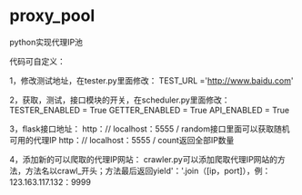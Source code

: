 # proxy_pool
python实现代理IP池

代码可自定义：

1，修改测试地址，在tester.py里面修改：
    TEST_URL ='http://www.baidu.com'

2，获取，测试，接口模块的开关，在scheduler.py里面修改：
    TESTER_ENABLED = True
    GETTER_ENABLED = True
    API_ENABLED = True

3，flask接口地址：
    http：// localhost：5555 / random接口里面可以获取随机可用的代理IP
    http：// localhost：5555 / count返回全部IP数量

4，添加新的可以爬取的代理IP网站：
    crawler.py可以添加爬取代理IP网站的方法，方法名以crawl_开头；方法最后返回yield'：'.join（[ip，port]），例：123.163.117.132：9999

